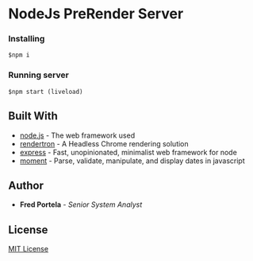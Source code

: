 # NodeJs PreRender Server

### Installing

```
$npm i
```

### Running server

```
$npm start (liveload)
```

## Built With

* [node.js](http://nodejs.org/) - The web framework used
* [rendertron](https://render-tron.appspot.com) - A Headless Chrome rendering solution
* [express](https://expressjs.com) - Fast, unopinionated, minimalist web framework for node
* [moment](http://momentjs.com) - Parse, validate, manipulate, and display dates in javascript

## Author

* **Fred Portela** - *Senior System Analyst*

## License

[MIT License](http://www.opensource.org/licenses/mit-license.php)
